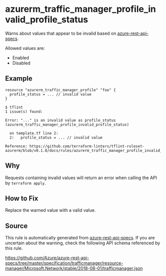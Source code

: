 <!--- This file generated by `tools/apispec-rule-gen/main.go`. DO NOT EDIT --->

# azurerm_traffic_manager_profile_invalid_profile_status

Warns about values that appear to be invalid based on [azure-rest-api-specs](https://github.com/Azure/azure-rest-api-specs).

Allowed values are:
- Enabled
- Disabled

## Example

```hcl
resource "azurerm_traffic_manager_profile" "foo" {
  profile_status = ... // invalid value
}
```

```
$ tflint
1 issue(s) found:

Error: "..." is an invalid value as profile_status (azurerm_traffic_manager_profile_invalid_profile_status)

  on template.tf line 2:
  2:   profile_status = ... // invalid value

Reference: https://github.com/terraform-linters/tflint-ruleset-azurerm/blob/v0.1.0/docs/rules/azurerm_traffic_manager_profile_invalid_profile_status.md

```

## Why

Requests containing invalid values will return an error when calling the API by `terraform apply`.

## How to Fix

Replace the warned value with a valid value.

## Source

This rule is automatically generated from [azure-rest-api-specs](https://github.com/Azure/azure-rest-api-specs). If you are uncertain about the warning, check the following API schema referenced by this rule.

https://github.com/Azure/azure-rest-api-specs/tree/master/specification/trafficmanager/resource-manager/Microsoft.Network/stable/2018-08-01/trafficmanager.json
